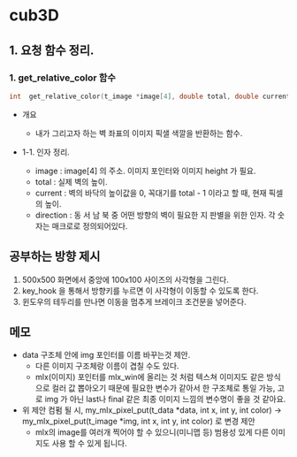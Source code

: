 cub3D
=====

## 1. 요청 함수 정리.

### 1. get_relative_color 함수

```C
int  get_relative_color(t_image *image[4], double total, double current, int direction)
```

* 개요
  * 내가 그리고자 하는 벽 좌표의 이미지 픽샐 색깔을 반환하는 함수.

* 1-1. 인자 정리.

  * image : image[4] 의 주소. 이미지 포인터와 이미지 height 가 필요.
  * total : 실제 벽의 높이.
  * current : 벽의 바닥의 높이값을 0, 꼭대기를 total - 1 이라고 할  때, 현재 픽셀의 높이.
  * direction : 동 서 남 북 중 어떤 방향의 벽이 필요한 지 판별을 위한 인자. 각 숫자는 매크로로 정의되어있다.

## 공부하는 방향 제시

1. 500x500 화면에서 중앙에 100x100 사이즈의 사각형을 그린다.
2. key_hook 을 통해서 방향키를 누르면 이 사각형이 이동할 수 있도록 한다.
3. 윈도우의 테두리를 만나면 이동을 멈추게 브레이크 조건문을 넣어준다.

## 메모
- data 구조체 안에 img 포인터를 이름 바꾸는것 제안.
  - 다른 이미지 구조체랑 이름이 겹칠 수도 있다.
  - mlx(이미지) 포인터를 mlx_win에 올리는 것 처럼 텍스쳐 이미지도 같은 방식으로 컬러 값 뽑아오기 때문에 필요한 변수가 같아서 한 구조체로 통일 가능, 고로 img 가 아닌 last나 final 같은 최종 이미지 느낌의 변수명이 좋을 것 같아요.
- 위 제안 컴펌 될 시, my_mlx_pixel_put(t_data *data, int x, int y, int color) -> my_mlx_pixel_put(t_image *img, int x, int y, int color) 로 변경 제안
  - mlx의 image를 여러개 찍어야 할 수 있으니(미니맵 등) 범용성 있게 다른 이미지도 사용 할 수 있게 됩니다.
